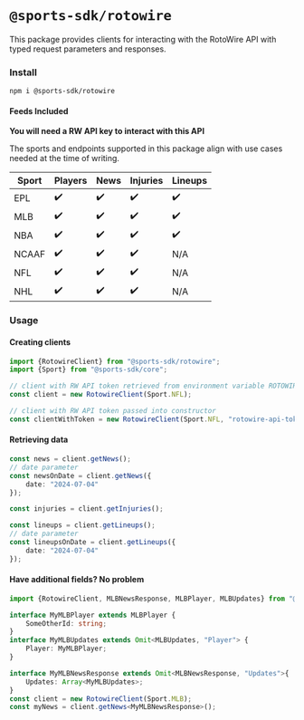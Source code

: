 # `@sports-sdk/rotowire`

This package provides clients for interacting with the RotoWire API with typed request parameters and responses.

### Install
```shell
npm i @sports-sdk/rotowire
```

#### Feeds Included
**You will need a RW API key to interact with this API** 

The sports
and endpoints supported in this package align with use cases needed at the time of writing.

| Sport | Players            | News               | Injuries           | Lineups            |
|-------|--------------------|--------------------|--------------------|--------------------|
| EPL   | :heavy_check_mark: | :heavy_check_mark: | :heavy_check_mark: | :heavy_check_mark: |
| MLB   | :heavy_check_mark: | :heavy_check_mark: | :heavy_check_mark: | :heavy_check_mark: |
| NBA   | :heavy_check_mark: | :heavy_check_mark: | :heavy_check_mark: | :heavy_check_mark: |
| NCAAF | :heavy_check_mark: | :heavy_check_mark: | :heavy_check_mark: | N/A                |
| NFL   | :heavy_check_mark: | :heavy_check_mark: | :heavy_check_mark: | N/A                |
| NHL   | :heavy_check_mark: | :heavy_check_mark: | :heavy_check_mark: | N/A                |


### Usage
#### Creating clients
```typescript
import {RotowireClient} from "@sports-sdk/rotowire";
import {Sport} from "@sports-sdk/core";

// client with RW API token retrieved from environment variable ROTOWIRE_TOKEN
const client = new RotowireClient(Sport.NFL);

// client with RW API token passed into constructor
const clientWithToken = new RotowireClient(Sport.NFL, "rotowire-api-token");
```
#### Retrieving data
````typescript
const news = client.getNews();
// date parameter
const newsOnDate = client.getNews({
    date: "2024-07-04"
});

const injuries = client.getInjuries();

const lineups = client.getLineups();
// date parameter
const lineupsOnDate = client.getLineups({
    date: "2024-07-04"
});
````
#### Have additional fields? No problem
```typescript
import {RotowireClient, MLBNewsResponse, MLBPlayer, MLBUpdates} from "@sports-sdk/rotowire";

interface MyMLBPlayer extends MLBPlayer {
    SomeOtherId: string;
}
interface MyMLBUpdates extends Omit<MLBUpdates, "Player"> {
    Player: MyMLBPlayer;
}

interface MyMLBNewsResponse extends Omit<MLBNewsResponse, "Updates">{
    Updates: Array<MyMLBUpdates>;
} 
const client = new RotowireClient(Sport.MLB);
const myNews = client.getNews<MyMLBNewsResponse>();
```

